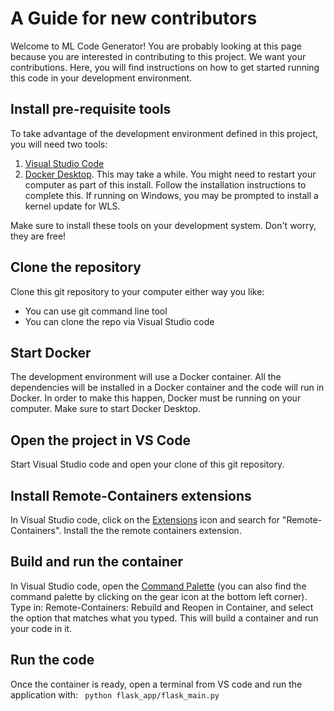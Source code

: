 # A Guide for new contributors
Welcome to ML Code Generator! You are probably looking at this page because you are interested in
contributing to this project. We want your contributions. Here, you will find instructions on how
to get started running this code in your development environment.

## Install pre-requisite tools
To take advantage of the development environment defined in this project, you will need two tools:
1. <a href="https://code.visualstudio.com/">Visual Studio Code</a>
2. <a href="https://www.docker.com/products/docker-desktop/">Docker Desktop</a>. This may take a while. You might need to restart your computer as part of this install. Follow the installation instructions to complete this. If running on Windows, you may be prompted to install a kernel update for WLS.

Make sure to install these tools on your development system. Don't worry, they are free!

## Clone the repository
Clone this git repository to your computer either way you like:
* You can use git command line tool
* You can clone the repo via Visual Studio code

## Start Docker
The development environment will use a Docker container. All the dependencies will be installed
in a Docker container and the code will run in Docker. In order to make this happen, Docker must be
running on your computer. Make sure to start Docker Desktop.

## Open the project in VS Code
Start Visual Studio code and open your clone of this git repository. 

## Install Remote-Containers extensions
In Visual Studio code, click on the <a href="https://code.visualstudio.com/docs/editor/extension-marketplace">Extensions</a> icon and search for "Remote-Containers". Install the the remote containers extension.

## Build and run the container
In Visual Studio code, open the <a href="https://code.visualstudio.com/docs/getstarted/userinterface#_command-palette">Command Palette</a> (you can also find the command palette by clicking on the gear icon at the bottom left corner). Type in: Remote-Containers: Rebuild and Reopen in Container, and select the option that matches what you typed. This will build a container and run your code in it. 

## Run the code
Once the container is ready, open a terminal from VS code and run the application with:
<code>
python flask_app/flask_main.py
</code>
